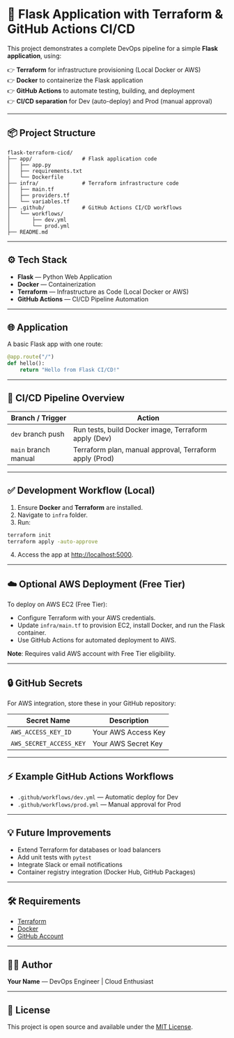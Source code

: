 # 🚀 Flask Application with Terraform & GitHub Actions CI/CD

This project demonstrates a complete DevOps pipeline for a simple **Flask application**, using:

👉 **Terraform** for infrastructure provisioning (Local Docker or AWS)\
👉 **Docker** to containerize the Flask application\
👉 **GitHub Actions** to automate testing, building, and deployment\
👉 **CI/CD separation** for Dev (auto-deploy) and Prod (manual approval)

---

## 📦 Project Structure

```
flask-terraform-cicd/
├── app/                # Flask application code
│   ├── app.py
│   ├── requirements.txt
│   └── Dockerfile
├── infra/              # Terraform infrastructure code
│   ├── main.tf
│   ├── providers.tf
│   └── variables.tf
├── .github/            # GitHub Actions CI/CD workflows
│   └── workflows/
│       ├── dev.yml
│       └── prod.yml
├── README.md
```

---

## ⚙️ Tech Stack

- **Flask** — Python Web Application
- **Docker** — Containerization
- **Terraform** — Infrastructure as Code (Local Docker or AWS)
- **GitHub Actions** — CI/CD Pipeline Automation

---

## 🌐 Application

A basic Flask app with one route:

```python
@app.route("/")
def hello():
    return "Hello from Flask CI/CD!"
```

---

## 🚀 CI/CD Pipeline Overview

| Branch / Trigger     | Action                                                  |
| -------------------- | ------------------------------------------------------- |
| `dev` branch push    | Run tests, build Docker image, Terraform apply (Dev)    |
| `main` branch manual | Terraform plan, manual approval, Terraform apply (Prod) |

---

## ✅ Development Workflow (Local)

1. Ensure **Docker** and **Terraform** are installed.
2. Navigate to `infra` folder.
3. Run:

```bash
terraform init
terraform apply -auto-approve
```

4. Access the app at [http://localhost:5000](http://localhost:5000).

---

## ☁️ Optional AWS Deployment (Free Tier)

To deploy on AWS EC2 (Free Tier):

- Configure Terraform with your AWS credentials.
- Update `infra/main.tf` to provision EC2, install Docker, and run the Flask container.
- Use GitHub Actions for automated deployment to AWS.

**Note**: Requires valid AWS account with Free Tier eligibility.

---

## 🔒 GitHub Secrets

For AWS integration, store these in your GitHub repository:

| Secret Name             | Description         |
| ----------------------- | ------------------- |
| `AWS_ACCESS_KEY_ID`     | Your AWS Access Key |
| `AWS_SECRET_ACCESS_KEY` | Your AWS Secret Key |

---

## ⚡ Example GitHub Actions Workflows

- `.github/workflows/dev.yml` — Automatic deploy for Dev
- `.github/workflows/prod.yml` — Manual approval for Prod

---

## 💡 Future Improvements

- Extend Terraform for databases or load balancers
- Add unit tests with `pytest`
- Integrate Slack or email notifications
- Container registry integration (Docker Hub, GitHub Packages)

---

## 🛠️ Requirements

- [Terraform](https://developer.hashicorp.com/terraform/downloads)
- [Docker](https://docs.docker.com/get-docker/)
- [GitHub Account](https://github.com/)

---

## 👨‍💻 Author

**Your Name** — DevOps Engineer | Cloud Enthusiast

---

## 📢 License

This project is open source and available under the [MIT License](LICENSE).

```
```
